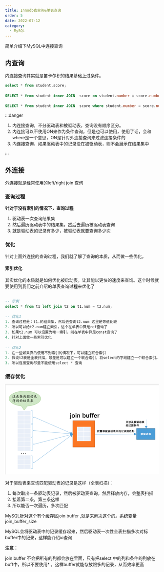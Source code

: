 ```yaml
---
title: Innodb表空间&单表查询
order: 5
date: 2022-07-12
category:
  - MySQL
---
```


简单介绍下MySQL中连接查询

## 内查询

内连接查询其实就是笛卡尔积的结果基础上过条件。

```sql
select * from student,score;

SELECT * from student inner JOIN  score on student.number = score.number;

SELECT * from student inner JOIN  score where student.number = score.number;

```

:::danger

1. 内连接查询，不分驱动表和被驱动表，查询没有顺序区分。
2. 内连接可以不使用ON来作为条件查询，但是也可以使用，使用了话，会和where是一个意思，ON是针对外连接查询来过滤连接条件的
3. 内连接查询，如果驱动表中的记录没在被驱动表，则不会展示在结果集中

:::

## 外连接

外连接就是经常使用的left/right join 查询

### 查询过程

**针对于没有索引的情况下，查询过程**

1. 驱动表一次查询结果集
2. 然后遍历驱动表中的结果集，然后去遍历被驱动表查询
3. 就是驱动表的记录有多少，被驱动表就要查询多少次

### 优化

针对上面外连接的查询过程，我们就了解了查询的本质，从而做一些优化。

#### 索引优化

其实优化的本质就是如何优化被启动表，让其能以更快的速度来查询。这个时候就要使用到我们之前介绍的单表查询过程来优化了

```sql

-- 示例
select * from t1 left join t2 on t1.num = t2.num;

-- 优化1
1. 查询过程是：t1.的结果集，然后去查询t2.num 这里是等值比较
2. 所以可以给t2.num建立索引，这个在单表中算是ref查询了
3. 如果t2.num 可以设置为唯一索引，则在单表中算是const查询了
4. 针对上面做一些索引优化

-- 优化2
1. 在一些如果真的使用不到索引的情况下，可以建立联合索引
2. 假设t2表是全表扫描，最差是可以建立一个联合索引，将select的字段建立一个联合索引。这样就是使用单表的index查询了，总比all好
3. 所以连接查询尽量不能使用select * 查询

```

### 缓存优化

![join_buffer.png](./assets/join_buffer.png)

对于驱动表来查询匹配驱动表的记录是这样（全表扫描）：

1. 每次取出一条驱动表记录，然后被驱动表查询，然后释放内存，会整表扫描
2. 接着第二条，第三条这样
3. 所以能否一次遍历，多次匹配

MySQL针对这个有个缓存区join buffer ,就是来解决这个的。系统变量 join_buffer_size

MySQL会将驱动表中的记录缓存起来，然后驱动表一次性全表扫描多次对标buffer中的记录，这样能介绍io查询


**注意：**

join buffer 不会把所有的列都会放在里面，只有把select 中的列和条件的列放在buff中，所以不要使用* ，这样buffer就能存放跟多的记录，从而效率更高
